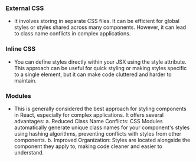 ### External CSS
- It involves storing in separate CSS files. It can be efficient for global styles or styles shared across many components. However, it can lead to class name conflicts in complex applications.

### Inline CSS
- You can define styles directly within your JSX using the style attribute. This approach can be useful for quick styling or making styles specific to a single element, but it can make code cluttered and harder to maintain.

### Modules
- This is generally considered the best approach for styling components in React, especially for complex applications. It offers several advantages:
    a. Reduced Class Name Conflicts: CSS Modules automatically generate unique class names for your component's styles using hashing algorithms, preventing conflicts with styles from other components.
    b. Improved Organization: Styles are located alongside the component they apply to, making code cleaner and easier to understand.